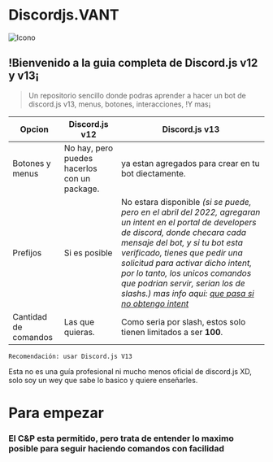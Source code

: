 # Discordjs.VANT

![Icono](https://cdn.discordapp.com/icons/883184239166771200/8c1255ca6708ffea686bc80ab3e53c06.webp?size=2048)


## !Bienvenido a la guia completa de Discord.js v12 y v13¡

> Un repositorio sencillo donde podras aprender a hacer un bot de discord.js v13, menus, botones, interacciones, !Y mas¡

|Opcion|Discord.js v12|Discord.js v13|
|--------|--------|--------|
|Botones y menus|No hay, pero puedes hacerlos con un package.|ya estan agregados para crear en tu bot diectamente.|
|Prefijos|Si es posible|No estara disponible *(si se puede, pero en el abril del 2022, agregaran un intent en el portal de developers de discord, donde checara cada mensaje del bot, y si tu bot esta verificado, tienes que pedir una solicitud para activar dicho intent, por lo tanto, los unicos comandos que podrian servir, serian los de slashs.) mas info aqui: [que pasa si no obtengo intent](https://guia.aguacate.ml/extras/#%C2%BFque-pasara-con-mi-bot-si-no-obtengo-el-intent)*|
|Cantidad de comandos|Las que quieras.|Como seria por slash, estos solo tienen limitados a ser **100**.|

```
Recomendación: usar Discord.js V13
```



Esta no es una guía profesional ni mucho menos oficial de discord.js XD, solo soy un wey que sabe lo basico y quiere enseñarles.

# Para empezar

### El C&P esta permitido, pero trata de entender lo maximo posible para seguir haciendo comandos con facilidad
